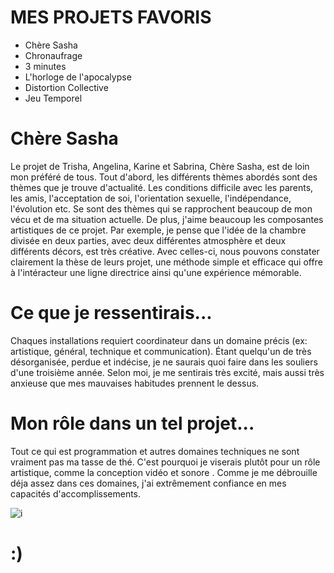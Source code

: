 # MES PROJETS FAVORIS
- Chère Sasha
- Chronaufrage
- 3 minutes
- L'horloge de l'apocalypse
- Distortion Collective
- Jeu Temporel

# Chère Sasha
Le projet de Trisha, Angelina, Karine et Sabrina, Chère Sasha, est de loin mon préféré de tous. Tout d'abord, les différents thèmes abordés sont des thèmes que je trouve d'actualité. Les conditions difficile avec les parents, les amis, l'acceptation de soi, l'orientation sexuelle, l'indépendance, l'évolution etc. Se sont des thèmes qui se rapprochent beaucoup de mon vécu et de ma situation actuelle. De plus, j'aime beaucoup les composantes artistiques de ce projet. Par exemple, je pense que l'idée de la chambre divisée en deux parties, avec deux différentes atmosphère et deux différents décors, est très créative. Avec celles-ci, nous pouvons constater clairement la thèse de leurs projet, une méthode simple et efficace qui offre à l'intéracteur une ligne directrice ainsi qu'une expérience mémorable.

# Ce que je ressentirais...
Chaques installations requiert coordinateur dans un domaine précis (ex: artistique, général, technique et communication). Étant quelqu'un de très désorganisée, perdue et indécise, je ne saurais quoi faire dans les souliers d'une troisième année. Selon moi, je me sentirais très excité, mais aussi très anxieuse que mes mauvaises habitudes prennent le dessus. 

# Mon rôle dans un tel projet...
Tout ce qui est programmation et autres domaines techniques ne sont vraiment pas ma tasse de thé. C'est pourquoi je viserais plutôt pour un rôle artistique, comme la conception vidéo et sonore . Comme je me débrouille déja assez dans ces domaines, j'ai extrêmement confiance en mes capacités d'accomplissements.

![i](medias/photos/magique.png)
# :)
